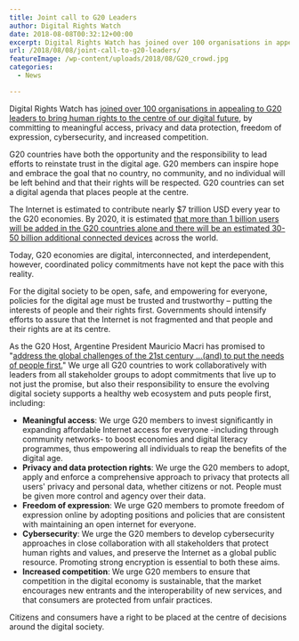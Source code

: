 ```yaml
---
title: Joint call to G20 Leaders
author: Digital Rights Watch
date: 2018-08-08T00:32:12+00:00
excerpt: Digital Rights Watch has joined over 100 organisations in appealing to G20 leaders to bring human rights to the centre of our digital future.
url: /2018/08/08/joint-call-to-g20-leaders/
featureImage: /wp-content/uploads/2018/08/G20_crowd.jpg
categories:
  - News

---
```

Digital Rights Watch has [joined over 100 organisations in appealing to G20 leaders to bring human rights to the centre of our digital future][1], by committing to meaningful access, privacy and data protection, freedom of expression, cybersecurity, and increased competition.

G20 countries have both the opportunity and the responsibility to lead efforts to reinstate trust in the digital age. G20 members can inspire hope and embrace the goal that no country, no community, and no individual will be left behind and that their rights will be respected. G20 countries can set a digital agenda that places people at the centre.

The Internet is estimated to contribute nearly $7 trillion USD every year to the G20 economies. By 2020, it is estimated <a target="_blank" href="https://www.internetsociety.org/blog/2017/04/securing-our-digital-economy/" rel="noreferrer noopener">that more than 1 billion users will be added in the G20 countries alone and there will be an estimated 30-50 billion additional connected devices</a> across the world.

Today, G20 economies are digital, interconnected, and interdependent, however, coordinated policy commitments have not kept the pace with this reality.

For the digital society to be open, safe, and empowering for everyone, policies for the digital age must be trusted and trustworthy – putting the interests of people and their rights first. Governments should intensify efforts to assure that the Internet is not fragmented and that people and their rights are at its centre.

As the G20 Host, Argentine President Mauricio Macri has promised to "<a target="_blank" href="https://www.g20.org/en/news/argentine-president-macri-we-are-promoting-consensus-and-dialogue-g20" rel="noreferrer noopener">address the global challenges of the 21st century …(and) to put the needs of people first.</a>" We urge all G20 countries to work collaboratively with leaders from all stakeholder groups to adopt commitments that live up to not just the promise, but also their responsibility to ensure the evolving digital society supports a healthy web ecosystem and puts people first, including:

  * **Meaningful access**: We urge G20 members to invest significantly in expanding affordable Internet access for everyone -including through community networks- to boost economies and digital literacy programmes, thus empowering all individuals to reap the benefits of the digital age.
  * **Privacy and data protection rights**: We urge the G20 members to adopt, apply and enforce a comprehensive approach to privacy that protects all users' privacy and personal data, whether citizens or not. People must be given more control and agency over their data.
  * **Freedom of expression**: We urge G20 members to promote freedom of expression online by adopting positions and policies that are consistent with maintaining an open internet for everyone.
  * **Cybersecurity**: We urge the G20 members to develop cybersecurity approaches in close collaboration with all stakeholders that protect human rights and values, and preserve the Internet as a global public resource. Promoting strong encryption is essential to both these aims.
  * **Increased competition**: We urge G20 members to ensure that competition in the digital economy is sustainable, that the market encourages new entrants and the interoperability of new services, and that consumers are protected from unfair practices.

Citizens and consumers have a right to be placed at the centre of decisions around the digital society.

 [1]: https://g20openletter.org/
